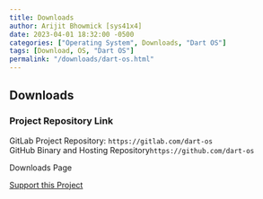 ```yaml
---
title: Downloads
author: Arijit Bhowmick [sys41x4]
date: 2023-04-01 18:32:00 -0500
categories: ["Operating System", Downloads, "Dart OS"]
tags: [Download, OS, "Dart OS"]
permalink: "/downloads/dart-os.html"
---
```



## Downloads

### Project Repository Link
GitLab Project Repository: `https://gitlab.com/dart-os`<br>
GitHub Binary and Hosting Repository`https://github.com/dart-os`

Downloads Page

<a href="https://sys41x4.github.io/support/sys41x4">Support this Project</a>

